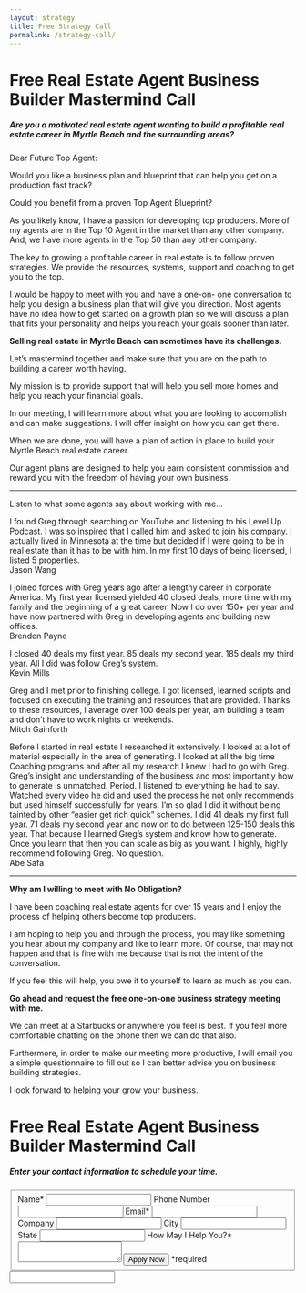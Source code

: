 ```yaml
---
layout: strategy
title: Free Strategy Call
permalink: /strategy-call/
---
```


<div class="recruiting-page">
<h1 class="join-us">Free Real Estate Agent Business Builder Mastermind Call</h1>
<h5 class="join-us-subtitle">Are you a motivated real estate agent wanting to build a profitable real estate career in Myrtle Beach and the surrounding areas?</h5>

<p>Dear Future Top Agent:</p>

<p>Would you like a business plan and blueprint that can help you get on a production fast track?</p>

<p>Could you benefit from a proven Top Agent Blueprint?</p>

<p>As you likely know, I have a passion for developing top producers. More of my agents are in the Top 10 Agent in the market than any other company. And, we have more agents in the Top 50 than any other company.</p>

<p>The key to growing a profitable career in real estate is to follow proven strategies. We provide the resources, systems, support and coaching to get you to the top.</p>

<p>I would be happy to meet with you and have a one-on- one conversation to help you design a business plan that will give you direction. Most agents have no idea how to get started on a growth plan so we will discuss a plan that fits your personality and helps you reach your goals sooner than later. </p>

<p><strong>Selling real estate in Myrtle Beach can sometimes have its challenges.</strong></p>

<p>Let’s mastermind together and make sure that you are on the path to building a career worth having.</p>

<p>My mission is to provide support that will help you sell more homes and help you reach your financial goals.</p>

<p>In our meeting, I will learn more about what you are looking to accomplish and can make suggestions.  I will offer insight on how you can get there.</p>

<p>When we are done, you will have a plan of action in place to build your Myrtle Beach real estate career.</p>

<p>Our agent plans are designed to help you earn consistent commission and reward you with the freedom of having your own business.</p>

<hr>
<div class="qanda">
<p class="section-title">Listen to what some agents say about working with me…</p>

<p><span class="quote">I found Greg through searching on YouTube and listening to his Level Up Podcast. I was so inspired that I called him and asked to join his company. I actually lived in Minnesota at the time but decided if I were going to be in real estate than it has to be with him. In my first 10 days of being licensed, I listed 5 properties.</span><br>
<span class="author">Jason Wang</span></p>

<p><span class="quote">I joined forces with Greg years ago after a lengthy career in corporate America. My first year licensed yielded 40 closed deals, more time with my family and the beginning of a great career. Now I do over 150+ per year and have now partnered with Greg in developing agents and building new offices.</span><br>
<span class="author">Brendon Payne</span></p>

<p><span class="quote">I closed 40 deals my first year. 85 deals my second year. 185 deals my third year. All I did was follow Greg’s system.</span><br>
<span class="author">Kevin Mills</span></p>

<p><span class="quote">Greg and I met prior to finishing college. I got licensed, learned scripts and focused on executing the training and resources that are provided. Thanks to these resources, I average over 100 deals per year, am building a team and don’t have to work nights or weekends.</span><br>
<span class="author">Mitch Gainforth</span></p>

<p><span class="quote">Before I started in real estate I researched it extensively.  I looked at a lot of material especially in the area of generating. I looked at all the big time Coaching programs and after all my research I knew I had to go with Greg. Greg’s insight and understanding of the business and most importantly how to generate is unmatched.  Period. I listened to everything he had to say.  Watched every video he did and used the process he not only recommends but used himself successfully for years.
I’m so glad I did it without being tainted by other “easier get rich quick” schemes. I did 41 deals my first full year. 71 deals my second year and now on to do between 125-150 deals this year.  That because I learned Greg’s system and know how to generate. Once you learn that then you can scale as big as you want. I highly, highly recommend following Greg. No question.</span><br>
<span class="author">Abe Safa</span></p>
</div>
<hr>

<p><strong>Why am I willing to meet with No Obligation?</strong></p>

<p>I have been coaching real estate agents for over 15 years and I enjoy the process of helping others become top producers.</p>

<p>I am hoping to help you and through the process, you may like something you hear about my company and like to learn more. Of course, that may not happen and that is fine with me because that is not the intent of the conversation.</p>

<p>If you feel this will help, you owe it to yourself to learn as much as you can.</p>

<p><strong>Go ahead and request the free one-on-one business strategy meeting with me.</strong></p>

<p>We can meet at a Starbucks or anywhere you feel is best. If you feel more comfortable chatting on the phone then we can do that also.</p>

<p>Furthermore, in order to make our meeting more productive, I will email you a simple questionnaire to fill out so I can better advise you on business building strategies.</p>

<p>I look forward to helping your grow your business.</p>

<h1 class="join-us">Free Real Estate Agent Business Builder Mastermind Call</h1>
<h5 class="join-us-subtitle">Enter your contact information to schedule your time.</h5>

<form method="post" class="home-value cta-forms" action="http://formspree.io/{{site.data.settings.client.email}}" onsubmit="return setReturn()">
					<fieldset>
						<label for="name">Name*</label> <input type="text" required="" name="name" />
						<label for="phone">Phone Number </label> <input type="tel" name="phone" />
						 <label for="email">Email*</label> <input type="text" name="email" required="" />
						 <label for="company">Company </label> <input type="text" name="company" />
						<label for="city">City </label> <input type="text" name="city" />
						<label for="state">State </label> <input type="text" name="state" />
						<label for="message">How May I Help You?* </label><textarea name="message" required=""></textarea>
						<input class="submit light-light" type="submit" value="Apply Now" name="submitrecruitingForm" /> <span class="asterisk">*required</span></fieldset>
					<div class="hidden"><input type="hidden" value="{{site.data.settings.client.email}}" name="_to" /> <input type="hidden" value="Recruiting Contact Request Message From Your Vyral Careers and Training Video Blog" name="_subject" /> <input type="text" name="_gotcha" /></div>
				</form>
</div>
